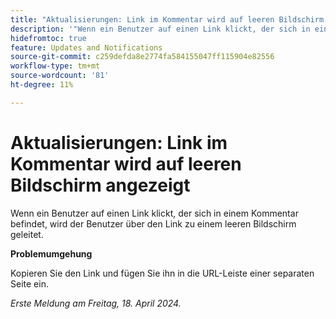```yaml
---
title: "Aktualisierungen: Link im Kommentar wird auf leeren Bildschirm angezeigt"
description: '"Wenn ein Benutzer auf einen Link klickt, der sich in einem Kommentar befindet, leitet der Link den Benutzer zu einem leeren Bildschirm. Eine Problemumgehung ist verfügbar.“'
hidefromtoc: true
feature: Updates and Notifications
source-git-commit: c259defda8e2774fa584155047ff115904e82556
workflow-type: tm+mt
source-wordcount: '81'
ht-degree: 11%

---
```



# Aktualisierungen: Link im Kommentar wird auf leeren Bildschirm angezeigt

Wenn ein Benutzer auf einen Link klickt, der sich in einem Kommentar befindet, wird der Benutzer über den Link zu einem leeren Bildschirm geleitet.

**Problemumgehung**

Kopieren Sie den Link und fügen Sie ihn in die URL-Leiste einer separaten Seite ein.

_Erste Meldung am Freitag, 18. April 2024._

